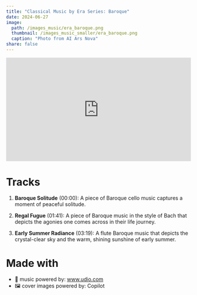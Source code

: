 ```yaml
---
title: "Classical Music by Era Series: Baroque"
date: 2024-06-27
image: 
  path: /images_music/era_baroque.png
  thumbnail: /images_music_smaller/era_baroque.png
  caption: "Photo from AI Ars Nova"
share: false
---
```

<div style="position: relative; padding-bottom: 56.25%; height: 0; overflow: hidden; max-width: 100%; height: auto; margin-bottom: 20px;">
  <iframe style="position: absolute; top: 0; left: 0; width: 100%; height: 100%;" src="https://www.youtube.com/embed/c_zQSpTbNt8?si=U5HityZwKm6kIioT" title="YouTube video player" frameborder="0" allow="accelerometer; autoplay; clipboard-write; encrypted-media; gyroscope; picture-in-picture; web-share" referrerpolicy="strict-origin-when-cross-origin" allowfullscreen></iframe>
</div>

# Tracks
1. **Baroque Solitude** (00:00): A piece of Baroque cello music captures a moment of peaceful solitude.

2. **Regal Fugue** (01:41): A piece of Baroque music in the style of Bach that depicts the agonies one comes across in their life journey.

3. **Early Summer Radiance** (03:19): A flute Baroque music that depicts the crystal-clear sky and the warm, shining sunshine of early summer.

# Made with 
- 🎵 music powered by: www.udio.com
- 🖼️ cover images powered by: Copilot